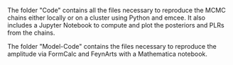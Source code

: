 The folder "Code" contains all the files necessary to reproduce the MCMC chains either locally or on a cluster using Python and emcee.
It also includes a Jupyter Notebook to compute and plot the posteriors and PLRs from the chains.

The folder "Model-Code" contains the files necessary to reproduce the amplitude via FormCalc and FeynArts with a Mathematica notebook.
